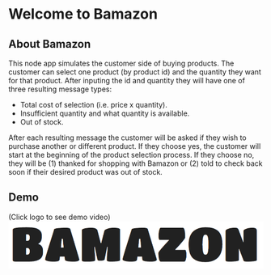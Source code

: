 # Welcome to **Bamazon**
## About Bamazon
This node app simulates the customer side of buying products. The customer can select one product (by product id) and the quantity they want for that product. After inputing the id and quantity they will have one of three resulting message types:
- Total cost of selection (i.e. price x quantity).
- Insufficient quantity and what quantity is available.
- Out of stock.

After each resulting message the customer will be asked if they wish to purchase another or different product. If they choose yes, the customer will start at the beginning of the product selection process. If they choose no, they will be (1) thanked for shopping with Bamazon or (2) told to check back soon if their desired product was out of stock.

## Demo
(Click logo to see demo video)
[![Bamazon Demo](./bamazon.png)](http://somup.com/cFhjIsVGAH)
